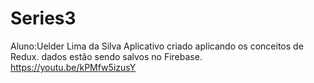 # Series3
Aluno:Uelder Lima da Silva
Aplicativo criado aplicando os conceitos de Redux.
dados estão sendo salvos no Firebase.
https://youtu.be/kPMfw5izusY
